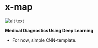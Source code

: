 # x-map 
![alt text](https://emojipedia-us.s3.dualstack.us-west-1.amazonaws.com/thumbs/120/google/313/x-ray_1fa7b.png)

**Medical Diagnostics Using Deep Learning**
- For now, simple CNN-template.

